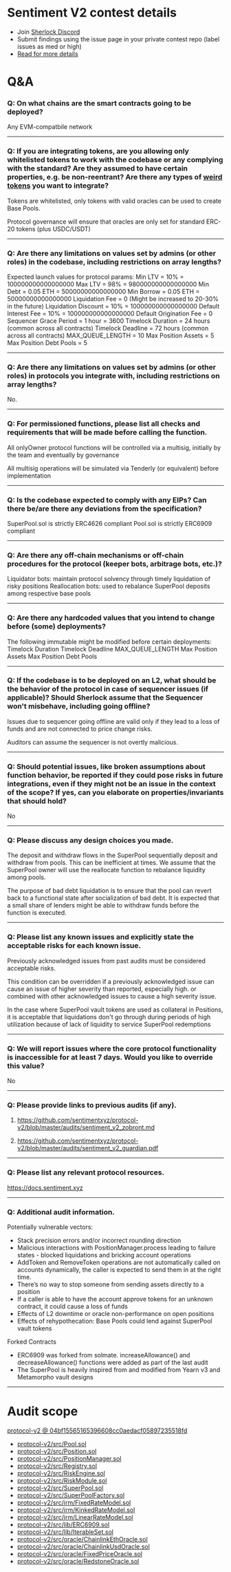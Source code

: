 
# Sentiment V2 contest details

- Join [Sherlock Discord](https://discord.gg/MABEWyASkp)
- Submit findings using the issue page in your private contest repo (label issues as med or high)
- [Read for more details](https://docs.sherlock.xyz/audits/watsons)

# Q&A

### Q: On what chains are the smart contracts going to be deployed?
Any EVM-compatbile network
___

### Q: If you are integrating tokens, are you allowing only whitelisted tokens to work with the codebase or any complying with the standard? Are they assumed to have certain properties, e.g. be non-reentrant? Are there any types of [weird tokens](https://github.com/d-xo/weird-erc20) you want to integrate?
Tokens are whitelisted, only tokens with valid oracles can be used to create Base Pools.

Protocol governance will ensure that oracles are only set for standard ERC-20 tokens (plus USDC/USDT)
___

### Q: Are there any limitations on values set by admins (or other roles) in the codebase, including restrictions on array lengths?
Expected launch values for protocol params:
Min LTV = 10% = 100000000000000000
Max LTV = 98% = 980000000000000000
Min Debt = 0.05 ETH = 50000000000000000
Min Borrow = 0.05 ETH = 50000000000000000
Liquidation Fee = 0 (Might be increased to 20-30% in the future)
Liquidation Discount = 10% = 100000000000000000
Default Interest Fee = 10% = 100000000000000000
Default Origination Fee = 0
Sequencer Grace Period = 1 hour = 3600
Timelock Duration  = 24 hours (common across all contracts)
Timelock Deadline = 72 hours (common across all contracts)
MAX_QUEUE_LENGTH = 10
Max Position Assets = 5
Max Position Debt Pools = 5
___

### Q: Are there any limitations on values set by admins (or other roles) in protocols you integrate with, including restrictions on array lengths?
No.
___

### Q: For permissioned functions, please list all checks and requirements that will be made before calling the function.
All onlyOwner protocol functions will be controlled via a multisig, initially by the team and eventually by governance

All multisig operations will be simulated via Tenderly (or equivalent) before implementation
___

### Q: Is the codebase expected to comply with any EIPs? Can there be/are there any deviations from the specification?
SuperPool.sol is strictly ERC4626 compliant
Pool.sol is strictly ERC6909 compliant
___

### Q: Are there any off-chain mechanisms or off-chain procedures for the protocol (keeper bots, arbitrage bots, etc.)?
Liquidator bots: maintain protocol solvency through timely liquidation of risky positions
Reallocation bots: used to rebalance SuperPool deposits among respective base pools
___

### Q: Are there any hardcoded values that you intend to change before (some) deployments?
The following immutable might be modified before certain deployments:
Timelock Duration
Timelock Deadline
MAX_QUEUE_LENGTH
Max Position Assets
Max Position Debt Pools
___

### Q: If the codebase is to be deployed on an L2, what should be the behavior of the protocol in case of sequencer issues (if applicable)? Should Sherlock assume that the Sequencer won't misbehave, including going offline?
Issues due to sequencer going offline are valid only if they lead to a loss of funds and are not connected to price change risks.

Auditors can assume the sequencer is not overtly malicious.
___

### Q: Should potential issues, like broken assumptions about function behavior, be reported if they could pose risks in future integrations, even if they might not be an issue in the context of the scope? If yes, can you elaborate on properties/invariants that should hold?
No
___

### Q: Please discuss any design choices you made.
The deposit and withdraw flows in the SuperPool sequentially deposit and withdraw from pools. This can be inefficient at times. We assume that the SuperPool owner will use the reallocate function to rebalance liquidity among pools.

The purpose of bad debt liquidation is to ensure that the pool can revert back to a functional state after socialization of bad debt. It is expected that a small share of lenders might be able to withdraw funds before the function is executed.
___

### Q: Please list any known issues and explicitly state the acceptable risks for each known issue.
Previously acknowledged issues from past audits must be considered acceptable risks.

This condition can be overridden if a previously acknowledged issue can cause an issue of higher severity than reported, especially high. or combined with other acknowledged issues to cause a high severity issue.

In the case where SuperPool vault tokens are used as collateral in Positions, it is acceptable that liquidations don't go through during periods of high utilization because of lack of liquidity to service SuperPool redemptions
___

### Q: We will report issues where the core protocol functionality is inaccessible for at least 7 days. Would you like to override this value?
No
___

### Q: Please provide links to previous audits (if any).
1. https://github.com/sentimentxyz/protocol-v2/blob/master/audits/sentiment_v2_zobront.md

2. https://github.com/sentimentxyz/protocol-v2/blob/master/audits/sentiment_v2_guardian.pdf
___

### Q: Please list any relevant protocol resources.
https://docs.sentiment.xyz
___

### Q: Additional audit information.
Potentially vulnerable vectors:
- Stack precision errors and/or incorrect rounding direction
- Malicious interactions with PositionManager.process leading to failure states - blocked liquidations and bricking account operations
- AddToken and RemoveToken operations are not automatically called on accounts dynamically, the caller is expected to send them in at the right time.
- There’s no way to stop someone from sending assets directly to a position
- If a caller is able to have the account approve tokens for an unknown contract, it could cause a loss of funds
- Effects of L2 downtime or oracle non-performance on open positions
- Effects of rehypothecation: Base Pools could lend against SuperPool vault tokens

Forked Contracts
- ERC6909 was forked from solmate. increaseAllowance() and decreaseAllowance() functions were added as part of the last audit
- The SuperPool is heavily inspired from and modified from Yearn v3 and Metamorpho vault designs
___



# Audit scope


[protocol-v2 @ 04bf15565165396608cc0aedacf05897235518fd](https://github.com/sentimentxyz/protocol-v2/tree/04bf15565165396608cc0aedacf05897235518fd)
- [protocol-v2/src/Pool.sol](protocol-v2/src/Pool.sol)
- [protocol-v2/src/Position.sol](protocol-v2/src/Position.sol)
- [protocol-v2/src/PositionManager.sol](protocol-v2/src/PositionManager.sol)
- [protocol-v2/src/Registry.sol](protocol-v2/src/Registry.sol)
- [protocol-v2/src/RiskEngine.sol](protocol-v2/src/RiskEngine.sol)
- [protocol-v2/src/RiskModule.sol](protocol-v2/src/RiskModule.sol)
- [protocol-v2/src/SuperPool.sol](protocol-v2/src/SuperPool.sol)
- [protocol-v2/src/SuperPoolFactory.sol](protocol-v2/src/SuperPoolFactory.sol)
- [protocol-v2/src/irm/FixedRateModel.sol](protocol-v2/src/irm/FixedRateModel.sol)
- [protocol-v2/src/irm/KinkedRateModel.sol](protocol-v2/src/irm/KinkedRateModel.sol)
- [protocol-v2/src/irm/LinearRateModel.sol](protocol-v2/src/irm/LinearRateModel.sol)
- [protocol-v2/src/lib/ERC6909.sol](protocol-v2/src/lib/ERC6909.sol)
- [protocol-v2/src/lib/IterableSet.sol](protocol-v2/src/lib/IterableSet.sol)
- [protocol-v2/src/oracle/ChainlinkEthOracle.sol](protocol-v2/src/oracle/ChainlinkEthOracle.sol)
- [protocol-v2/src/oracle/ChainlinkUsdOracle.sol](protocol-v2/src/oracle/ChainlinkUsdOracle.sol)
- [protocol-v2/src/oracle/FixedPriceOracle.sol](protocol-v2/src/oracle/FixedPriceOracle.sol)
- [protocol-v2/src/oracle/RedstoneOracle.sol](protocol-v2/src/oracle/RedstoneOracle.sol)


